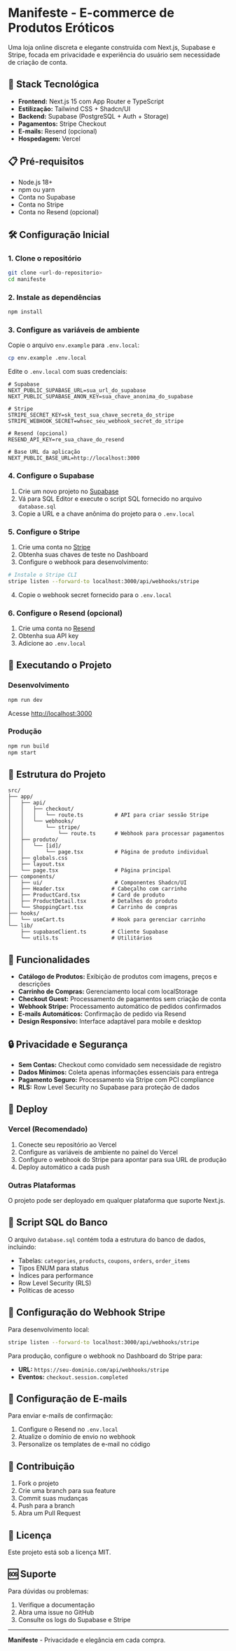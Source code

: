 # Manifeste - E-commerce de Produtos Eróticos

Uma loja online discreta e elegante construída com Next.js, Supabase e Stripe, focada em privacidade e experiência do usuário sem necessidade de criação de conta.

## 🚀 Stack Tecnológica

- **Frontend:** Next.js 15 com App Router e TypeScript
- **Estilização:** Tailwind CSS + Shadcn/UI
- **Backend:** Supabase (PostgreSQL + Auth + Storage)
- **Pagamentos:** Stripe Checkout
- **E-mails:** Resend (opcional)
- **Hospedagem:** Vercel

## 📋 Pré-requisitos

- Node.js 18+
- npm ou yarn
- Conta no Supabase
- Conta no Stripe
- Conta no Resend (opcional)

## 🛠️ Configuração Inicial

### 1. Clone o repositório

```bash
git clone <url-do-repositorio>
cd manifeste
```

### 2. Instale as dependências

```bash
npm install
```

### 3. Configure as variáveis de ambiente

Copie o arquivo `env.example` para `.env.local`:

```bash
cp env.example .env.local
```

Edite o `.env.local` com suas credenciais:

```env
# Supabase
NEXT_PUBLIC_SUPABASE_URL=sua_url_do_supabase
NEXT_PUBLIC_SUPABASE_ANON_KEY=sua_chave_anonima_do_supabase

# Stripe
STRIPE_SECRET_KEY=sk_test_sua_chave_secreta_do_stripe
STRIPE_WEBHOOK_SECRET=whsec_seu_webhook_secret_do_stripe

# Resend (opcional)
RESEND_API_KEY=re_sua_chave_do_resend

# Base URL da aplicação
NEXT_PUBLIC_BASE_URL=http://localhost:3000
```

### 4. Configure o Supabase

1. Crie um novo projeto no [Supabase](https://supabase.com)
2. Vá para SQL Editor e execute o script SQL fornecido no arquivo `database.sql`
3. Copie a URL e a chave anônima do projeto para o `.env.local`

### 5. Configure o Stripe

1. Crie uma conta no [Stripe](https://stripe.com)
2. Obtenha suas chaves de teste no Dashboard
3. Configure o webhook para desenvolvimento:

```bash
# Instale o Stripe CLI
stripe listen --forward-to localhost:3000/api/webhooks/stripe
```

4. Copie o webhook secret fornecido para o `.env.local`

### 6. Configure o Resend (opcional)

1. Crie uma conta no [Resend](https://resend.com)
2. Obtenha sua API key
3. Adicione ao `.env.local`

## 🚀 Executando o Projeto

### Desenvolvimento

```bash
npm run dev
```

Acesse [http://localhost:3000](http://localhost:3000)

### Produção

```bash
npm run build
npm start
```

## 📁 Estrutura do Projeto

```
src/
├── app/
│   ├── api/
│   │   ├── checkout/
│   │   │   └── route.ts          # API para criar sessão Stripe
│   │   └── webhooks/
│   │       └── stripe/
│   │           └── route.ts      # Webhook para processar pagamentos
│   ├── produto/
│   │   └── [id]/
│   │       └── page.tsx          # Página de produto individual
│   ├── globals.css
│   ├── layout.tsx
│   └── page.tsx                  # Página principal
├── components/
│   ├── ui/                       # Componentes Shadcn/UI
│   ├── Header.tsx               # Cabeçalho com carrinho
│   ├── ProductCard.tsx          # Card de produto
│   ├── ProductDetail.tsx        # Detalhes do produto
│   └── ShoppingCart.tsx         # Carrinho de compras
├── hooks/
│   └── useCart.ts               # Hook para gerenciar carrinho
└── lib/
    ├── supabaseClient.ts        # Cliente Supabase
    └── utils.ts                 # Utilitários
```

## 🛒 Funcionalidades

- **Catálogo de Produtos:** Exibição de produtos com imagens, preços e descrições
- **Carrinho de Compras:** Gerenciamento local com localStorage
- **Checkout Guest:** Processamento de pagamentos sem criação de conta
- **Webhook Stripe:** Processamento automático de pedidos confirmados
- **E-mails Automáticos:** Confirmação de pedido via Resend
- **Design Responsivo:** Interface adaptável para mobile e desktop

## 🔒 Privacidade e Segurança

- **Sem Contas:** Checkout como convidado sem necessidade de registro
- **Dados Mínimos:** Coleta apenas informações essenciais para entrega
- **Pagamento Seguro:** Processamento via Stripe com PCI compliance
- **RLS:** Row Level Security no Supabase para proteção de dados

## 🚀 Deploy

### Vercel (Recomendado)

1. Conecte seu repositório ao Vercel
2. Configure as variáveis de ambiente no painel do Vercel
3. Configure o webhook do Stripe para apontar para sua URL de produção
4. Deploy automático a cada push

### Outras Plataformas

O projeto pode ser deployado em qualquer plataforma que suporte Next.js.

## 📝 Script SQL do Banco

O arquivo `database.sql` contém toda a estrutura do banco de dados, incluindo:

- Tabelas: `categories`, `products`, `coupons`, `orders`, `order_items`
- Tipos ENUM para status
- Índices para performance
- Row Level Security (RLS)
- Políticas de acesso

## 🔧 Configuração do Webhook Stripe

Para desenvolvimento local:

```bash
stripe listen --forward-to localhost:3000/api/webhooks/stripe
```

Para produção, configure o webhook no Dashboard do Stripe para:

- **URL:** `https://seu-dominio.com/api/webhooks/stripe`
- **Eventos:** `checkout.session.completed`

## 📧 Configuração de E-mails

Para enviar e-mails de confirmação:

1. Configure o Resend no `.env.local`
2. Atualize o domínio de envio no webhook
3. Personalize os templates de e-mail no código

## 🤝 Contribuição

1. Fork o projeto
2. Crie uma branch para sua feature
3. Commit suas mudanças
4. Push para a branch
5. Abra um Pull Request

## 📄 Licença

Este projeto está sob a licença MIT.

## 🆘 Suporte

Para dúvidas ou problemas:

1. Verifique a documentação
2. Abra uma issue no GitHub
3. Consulte os logs do Supabase e Stripe

---

**Manifeste** - Privacidade e elegância em cada compra.
